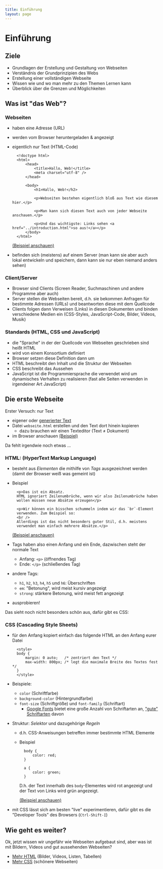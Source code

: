 ```yaml
---
title: Einführung
layout: page
---
```


# Einführung

## Ziele

* Grundlagen der Erstellung und Gestaltung von Webseiten
* Verständnis der Grundprinzipien des Webs
* Erstellung einer vollständigen Webseite
* Wissen wie und wo man mehr zu den Themen Lernen kann
* Überblick über die Grenzen und Möglichkeiten

## Was ist "das Web"?

###  Webseiten

- haben eine Adresse (URL)
- werden vom Browser heruntergeladen & angezeigt
- eigentlich nur Text (HTML-Code)
        
        <!doctype html>
        <html>
            <head>
                <title>Hallo, Web!</title>
                <meta charset="utf-8" />
            </head>

            <body>
                <h1>Hallo, Web!</h2>

                <p>Webseiten bestehen eigentlich bloß aus Text wie diesem hier.</p>

                <p>Man kann sich diesen Text auch von jeder Webseite anschauen.</p>

                <p>Und das wichtigste: Links sehen <a href="../introduction.html">so aus!</a></p>
            </body>
        </html>

    [(Beispiel anschauen)](examples/01-structure.html)
- befinden sich (meistens) auf einem Server (man kann sie aber auch
  lokal entwickeln und speichern, dann kann sie nur eben niemand
  anders sehen)

### Client/Server

- Browser sind Clients (Screen Reader, Suchmaschinen und andere
  Programme aber auch)
- Server stellen die Webseiten bereit, d.h. sie bekommen Anfragen
  für bestimmte Adressen (URLs) und beantworten diese mit dem
  Quellcode
- Clients folgen dann Verweisen (Links) in diesen Dokumenten und
  binden verschiedene Medien ein (CSS-Styles, JavaScript-Code,
  Bilder, Videos, Musik)

### Standards (HTML, CSS und JavaScript)

- die "Sprache" in der der Quellcode von Webseiten geschrieben sind
  heißt HTML
- wird von einem Konsortium definiert
- Browser setzen diese Definition dann um
- HTML beschreibt den Inhalt und die Struktur der Webseiten
- CSS beschreibt das Aussehen
- JavaScript ist die Programmiersprache die verwendet wird um
  dynamisches Verhalten zu realisieren (fast alle Seiten verwenden
  in irgendeiner Art JavaScript)

## Die erste Webseite

Erster Versuch: nur Text

- eigener oder [generierter Text](http://loripsum.net/api/5/plaintext)
- Datei `webseite.html` erstellen und den Text dort hinein kopieren
    * dazu brauchen wir einen Texteditor (Text ≠ Dokument)
- im Browser anschauen [(Beispiel)](examples/00-justtext.html)

Da fehlt irgendwie noch etwas ...

### HTML: (**H**yper**T**ext **M**arkup **L**anguage)

- besteht aus *Elementen* die mithilfe von *Tags* ausgezeichnet werden
    (damit der Browser weiß was gemeint ist)
- Beispiel

        <p>Das ist ein Absatz.
        HTML ignoriert Zeilenumbrüche, wenn wir also Zeilenumbrüche haben
        wollen müssen neue Absätze erzeugen</p>

        <p>Wir können ein bisschen schummeln indem wir das `br`-Element
        verwenden. Zum Beispiel so:
        <br />
        Allerdings ist das nicht besonders guter Stil, d.h. meistens
        verwendet man einfach mehrere Absätze.</p>

    [(Beispiel anschauen)](examples/02-paragraphs.html)
- Tags haben also einen Anfang und ein Ende, dazwischen steht der normale
    Text
    * Anfang: `<p>` (öffnendes Tag)
    * Ende: `</p>` (schließendes Tag)
- andere Tags:
    * `h1`, `h2`, `h3`, `h4`, `h5` und `h6`: Überschriften
    * `em`: "Betonung", wird meist kursiv angezeigt
    * `strong`: stärkere Betonung, wird meist fett angezeigt
- ausprobieren!

Das sieht noch nicht besonders schön aus, dafür gibt es CSS:

### CSS (Cascading Style Sheets)

- für den Anfang kopiert einfach das folgende HTML an den Anfang eurer Datei

        <style>
        body {
            margin: 0 auto;   /* zentriert den Text */
            max-width: 800px; /* legt die maximale Breite des Textes fest */
        }
        </style>
- Beispiele:
    * `color` (Schriftfarbe)
    * `background-color` (Hintergrundfarbe)
    * `font-size` (Schriftgröße) und `font-family` (Schriftart)
        - [Google Fonts](http://google.com/fonts) bietet eine große Anzahl
            von Schriftarten an, ["gute" Schriftarten][good-fonts] davon
- Struktur: *Selektor* und dazugehörige *Regeln*
    * d.h. CSS-Anweisungen betreffen immer bestimmte HTML Elemente
    * Beispiel

            body {
                color: red;
            }

            a {
                color: green;
            }

        D.h. der Text innerhalb des `body`-Elementes wird rot angezeigt
        und der Text von Links wird grün angezeigt.

        [(Beispiel anschauen)](examples/03-colors.html)
- mit CSS lässt sich am besten "live" experimentieren, dafür gibt es die
    "Developer Tools" des Browsers (`Ctrl-Shift-I`)

[good-fonts]: http://www.smashingmagazine.com/2014/03/12/taking-a-second-look-at-free-fonts/

## Wie geht es weiter?

Ok, jetzt wissen wir ungefähr wie Webseiten aufgebaut sind, aber was ist mit
Bildern, Videos und gut aussehenden Webseiten?

* [Mehr HTML](more-html.html) (Bilder, Videos, Listen, Tabellen)
* [Mehr CSS](more-css.html) (schönere Webseiten)

